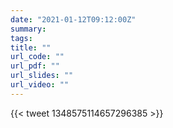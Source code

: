 ```yaml
---
date: "2021-01-12T09:12:00Z"
summary:
tags:
title: ""
url_code: ""
url_pdf: ""
url_slides: ""
url_video: ""
---
```

{{< tweet 1348575114657296385 >}}